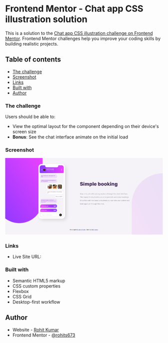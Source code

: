 # Frontend Mentor - Chat app CSS illustration solution

This is a solution to the [Chat app CSS illustration challenge on Frontend Mentor](https://www.frontendmentor.io/challenges/chat-app-css-illustration-O5auMkFqY). Frontend Mentor challenges help you improve your coding skills by building realistic projects.

## Table of contents

- [The challenge](#the-challenge)
- [Screenshot](#screenshot)
- [Links](#links)
- [Built with](#built-with)
- [Author](#author)

### The challenge

Users should be able to:

- View the optimal layout for the component depending on their device's screen size
- **Bonus**: See the chat interface animate on the initial load

### Screenshot

![Chat app CSS illustration](https://raw.githubusercontent.com/rohits673/Chat-app-CSS-illustration/master/screenshot/Screenshot%202021-06-27%20at%2001-01-29%20Frontend%20Mentor%20Chat%20app%20CSS%20illustration.png)

### Links

- Live Site URL: [](https://github.io/rohits673/Chat-app-CSS-illustration)

### Built with

- Semantic HTML5 markup
- CSS custom properties
- Flexbox
- CSS Grid
- Desktop-first workflow

## Author

- Website - [Rohit Kumar](https://www.your-site.com)
- Frontend Mentor - [@rohits673](https://www.frontendmentor.io/profile/yourusername)
